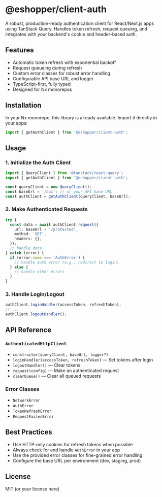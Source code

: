 # @eshopper/client-auth

A robust, production-ready authentication client for React/Next.js apps using TanStack Query. Handles token refresh, request queuing, and integrates with your backend's cookie and header-based auth.

## Features

- Automatic token refresh with exponential backoff
- Request queueing during refresh
- Custom error classes for robust error handling
- Configurable API base URL and logger
- TypeScript-first, fully typed
- Designed for Nx monorepos

## Installation

In your Nx monorepo, this library is already available. Import it directly in your apps:

```ts
import { getAuthClient } from '@eshopper/client-auth';
```

## Usage

### 1. Initialize the Auth Client

```ts
import { QueryClient } from '@tanstack/react-query';
import { getAuthClient } from '@eshopper/client-auth';

const queryClient = new QueryClient();
const baseUrl = '/api'; // or your API base URL
const authClient = getAuthClient(queryClient, baseUrl);
```

### 2. Make Authenticated Requests

```ts
try {
  const data = await authClient.request({
    url: baseUrl + '/protected',
    method: 'GET',
    headers: {},
  });
  // handle data
} catch (error) {
  if (error.name === 'AuthError') {
    // handle auth error (e.g., redirect to login)
  } else {
    // handle other errors
  }
}
```

### 3. Handle Login/Logout

```ts
authClient.loginHandler(accessToken, refreshToken);
// ...
authClient.logoutHandler();
```

## API Reference

### `AuthenticatedHttpClient`

- `constructor(queryClient, baseUrl, logger?)`
- `loginHandler(accessToken, refreshToken)` — Set tokens after login
- `logoutHandler()` — Clear tokens
- `request(config)` — Make an authenticated request
- `clearQueue()` — Clear all queued requests

### Error Classes

- `NetworkError`
- `AuthError`
- `TokenRefreshError`
- `RequestFailedError`

## Best Practices

- Use HTTP-only cookies for refresh tokens when possible
- Always check for and handle `AuthError` in your app
- Use the provided error classes for fine-grained error handling
- Configure the base URL per environment (dev, staging, prod)

## License

MIT (or your license here)
